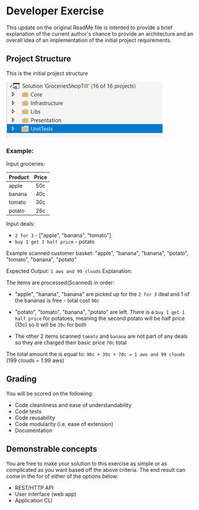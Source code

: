 # Developer Exercise

This update on the original ReadMe file is intented to provide a brief explanation of the current author's chance to provide an architecture and an overall idea of an implementation of the initial project requirements.


## Project Structure
This is the initial project structure

![Image description](Images/ProjectStructure1.png)


### Example:

Input groceries:

| Product | Price |
| ------- | :---: |
| apple   |  50c  |
| banana  |  40c  |
| tomato  |  30c  |
| potato  |  26c  |

Input deals:

- `2 for 3` - ["apple", "banana", "tomato"]
- `buy 1 get 1 half price` - potato

Example scanned customer basket: "apple", "banana", "banana", "potato", "tomato", "banana", "potato"

Expected Output: `1 aws and 99 clouds`
Explanation:

The items are processed(Scanned) in order:

- "apple", "banana", "banana" are picked up for the `2 for 3` deal and 1 of the bananas is free - total cost `90c`

- "potato", "tomato", "banana", "potato" are left. There is a `buy 1 get 1 half price` for potatoes, meaning the second potato will be half price (13c) so it will be `39c` for both

- The other 2 items scanned `tomato` and `banana` are not part of any deals so they are charged their basic price `70c` total

The total amount the is equal to: `90c + 39c + 70c = 1 aws and 99 clouds` (199 clouds = 1.99 aws)

## Grading

You will be scored on the following:

- Code cleanliness and ease of understandability
- Code tests
- Code reusability
- Code modularity (i.e. ease of extension)
- Documentation

## Demonstrable concepts

You are free to make your solution to this exercise as simple or as complicated as you want based off the above criteria. The end result can come in the for of either of the options below:

- REST/HTTP API
- User interface (web app)
- Application CLI
